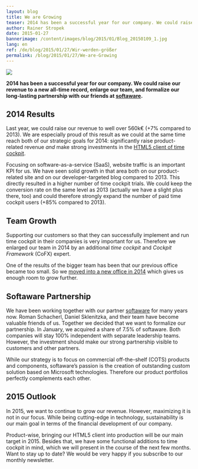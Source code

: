```yaml
---
layout: blog
title: We are Growing
teaser: 2014 has been a successful year for our company. We could raise our revenue to a new all-time record, enlarge our team, and formalize our long-lasting partnership with our friends at softaware.
author: Rainer Stropek
date: 2015-01-27
bannerimage: /content/images/blog/2015/01/Blog_20150109_1.jpg
lang: en
ref: /de/blog/2015/01/27/Wir-werden-größer
permalink: /blog/2015/01/27/We-are-Growing
---
```


<p>
  <img src="{{site.baseurl}}/content/images/blog/2015/01/Blog_20150109_1.jpg" />
</p><p>
  <strong>2014 has been a successful year for our company. We could raise our revenue to a new all-time record, enlarge our team, and formalize our long-lasting partnership with our friends at <a href="http://www.softaware.at/" target="_blank">softaware</a>.</strong>
</p><h2>2014 Results</h2><p>Last year, we could raise our revenue to well over 560k€ (+7% compared to 2013). We are especially proud of this result as we could at the same time reach both of our strategic goals for 2014: significantly raise product-related revenue <em>and</em> make strong investments in the <a href="http://www.timecockpit.com/blog/2014/12/15/Opening-HTML5-Client-for-Public-Preview" target="_blank">HTML5 client of time cockpit</a>.</p><p>Focusing on software-as-a-service (SaaS), website traffic is an important KPI for us. We have seen solid growth in that area both on our product-related site and on our developer-targeted blog compared to 2013. This directly resulted in a higher number of time cockpit trials. We could keep the conversion rate on the same level as 2013 (actually we have a slight plus there, too) and could therefore strongly expand the number of paid time cockpit users (+85% compared to 2013).</p><h2>Team Growth</h2><p>Supporting our customers so that they can successfully implement and run time cockpit in their companies is very important for us. Therefore we enlarged our team in 2014 by an additional <em>time cockpit</em> and <em>Cockpit Framework</em> (CoFX) expert.</p><p>One of the results of the bigger team has been that our previous office became too small. So we <a href="http://www.timecockpit.com/blog/2014/07/30/We-Have-Moved-to-a-New-Office-Location" target="_blank">moved into a new office in 2014</a> which gives us enough room to grow further.</p><h2>Softaware Partnership</h2><p>We have been working together with our partner <a href="http://www.softaware.at/" target="_blank">softaware</a> for many years now. Roman Schacherl, Daniel Sklenitzka, and their team have become valuable friends of us. Together we decided that we want to formalize our partnership. In January, we acquired a share of 7.5% of softaware. Both companies will stay 100% independent with separate leadership teams. However, the investment should make our strong partnership visible to customers and other partners.</p><p>While our strategy is to focus on commercial off-the-shelf (COTS) products and components, softaware’s passion is the creation of outstanding custom solution based on Microsoft technologies. Therefore our product portfolios perfectly complements each other.</p><h2>2015 Outlook</h2><p>In 2015, we want to continue to grow our revenue. However, maximizing it is not in our focus. While being cutting-edge in technology, sustainability is our main goal in terms of the financial development of our company.</p><p>Product-wise, bringing our HTML5 client into production will be our main target in 2015. Besides that, we have some functional additions to time cockpit in mind, which we will present in the course of the next few months. Want to stay up to date? We would be very happy if you subscribe to our monthly newsletter.</p>